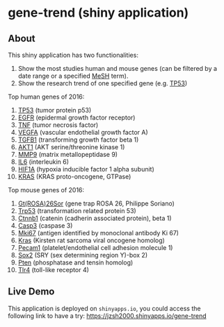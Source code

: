 gene-trend (shiny application)
==============================

About
-----
This shiny application has two functionalities:

1. Show the most studies human and mouse genes (can be filtered by a date range
   or a specified [MeSH](https://www.ncbi.nlm.nih.gov/mesh) term).
2. Show the research trend of one specified gene (e.g.
   [TP53](https://www.ncbi.nlm.nih.gov/gene/7157))

Top human genes of 2016:
1. [TP53](https://www.ncbi.nlm.nih.gov/gene/7157) (tumor protein p53)
2. [EGFR](https://www.ncbi.nlm.nih.gov/gene/1956) (epidermal growth factor receptor)
3. [TNF](https://www.ncbi.nlm.nih.gov/gene/7124) (tumor necrosis factor)
4. [VEGFA](https://www.ncbi.nlm.nih.gov/gene/7422) (vascular endothelial growth factor A)
5. [TGFB1](https://www.ncbi.nlm.nih.gov/gene/7040) (transforming growth factor beta 1)
6. [AKT1](https://www.ncbi.nlm.nih.gov/gene/207) (AKT serine/threonine kinase 1)
7. [MMP9](https://www.ncbi.nlm.nih.gov/gene/4318) (matrix metallopeptidase 9)
8. [IL6](https://www.ncbi.nlm.nih.gov/gene/3569) (interleukin 6)
9. [HIF1A](https://www.ncbi.nlm.nih.gov/gene/3091) (hypoxia inducible factor 1 alpha subunit)
10. [KRAS](https://www.ncbi.nlm.nih.gov/gene/3845) (KRAS proto-oncogene, GTPase)

Top mouse genes of 2016:
1. [Gt(ROSA)26Sor](https://www.ncbi.nlm.nih.gov/gene/14910) (gene trap ROSA 26, Philippe Soriano)
2. [Trp53](https://www.ncbi.nlm.nih.gov/gene/22059) (transformation related protein 53)
3. [Ctnnb1](https://www.ncbi.nlm.nih.gov/gene/12387) (catenin (cadherin associated protein), beta 1)
4. [Casp3](https://www.ncbi.nlm.nih.gov/gene/12367) (caspase 3)
5. [Mki67](https://www.ncbi.nlm.nih.gov/gene/17345) (antigen identified by monoclonal antibody Ki 67)
6. [Kras](https://www.ncbi.nlm.nih.gov/gene/16653) (Kirsten rat sarcoma viral oncogene homolog)
7. [Pecam1](https://www.ncbi.nlm.nih.gov/gene/18613) (platelet/endothelial cell adhesion molecule 1)
8. [Sox2](https://www.ncbi.nlm.nih.gov/gene/20674) (SRY (sex determining region Y)-box 2)
9. [Pten](https://www.ncbi.nlm.nih.gov/gene/19211) (phosphatase and tensin homolog)
10. [Tlr4](https://www.ncbi.nlm.nih.gov/gene/21898) (toll-like receptor 4)

Live Demo
---------
This application is deployed on `shinyapps.io`, you could access the following
link to have a try: <https://jzsh2000.shinyapps.io/gene-trend>
